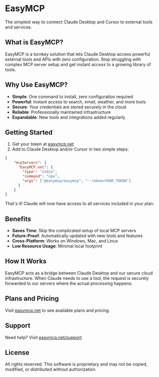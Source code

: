 # EasyMCP

The simplest way to connect Claude Desktop and Cursor to external tools and services.

## What is EasyMCP?

EasyMCP is a turnkey solution that lets Claude Desktop access powerful external tools and APIs with zero configuration. Stop struggling with complex MCP server setup and get instant access to a growing library of tools.

## Why Use EasyMCP?

- **Simple**: One command to install, zero configuration required
- **Powerful**: Instant access to search, email, weather, and more tools
- **Secure**: Your credentials are stored securely in the cloud
- **Reliable**: Professionally maintained infrastructure
- **Expandable**: New tools and integrations added regularly

## Getting Started

1. Get your token at [easymcp.net](https://easymcp.net)
2. Add to Claude Desktop and/or Cursor in two simple steps:

```json
{
    "mcpServers": {
      "EasyMCP.net": {
        "type": "stdio",
        "command": "npx",
        "args": ["@easymcp/easymcp", "--token=YOUR_TOKEN"]
      }
    }
}
```

That's it! Claude will now have access to all services included in your plan.

## Benefits

- **Saves Time**: Skip the complicated setup of local MCP servers
- **Future-Proof**: Automatically updated with new tools and features
- **Cross-Platform**: Works on Windows, Mac, and Linux
- **Low Resource Usage**: Minimal local footprint

## How It Works

EasyMCP acts as a bridge between Claude Desktop and our secure cloud infrastructure. When Claude needs to use a tool, the request is securely forwarded to our servers where the actual processing happens.

## Plans and Pricing

Visit [easymcp.net](https://easymcp.net) to see available plans and pricing.

## Support

Need help? Visit [easymcp.net/support](https://easymcp.net/support)

## License

All rights reserved. This software is proprietary and may not be copied, modified, or distributed without authorization.

